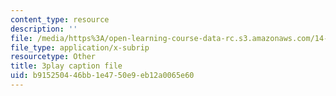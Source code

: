 ```yaml
---
content_type: resource
description: ''
file: /media/https%3A/open-learning-course-data-rc.s3.amazonaws.com/14-01-principles-of-microeconomics-fall-2018/b915250446bb1e4750e9eb12a0065e60_RnN2rgCrIzs.srt
file_type: application/x-subrip
resourcetype: Other
title: 3play caption file
uid: b9152504-46bb-1e47-50e9-eb12a0065e60
---
```

